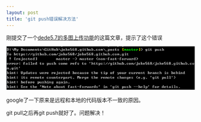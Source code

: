 ```yaml
---
layout: post
title: 'git push错误解决方法'
---
```

刚提交了一个[dede5.7的多图上传功能](http://joke568.github.com/2012/12/13/dede-pic-more/)的这篇文章，提示了这个错误

![](/images/2012-12-13-github-push-error.png)

google了一下原来是远程和本地的代码版本不一致的原因。

git pull之后再git push就好了。问题解决！
